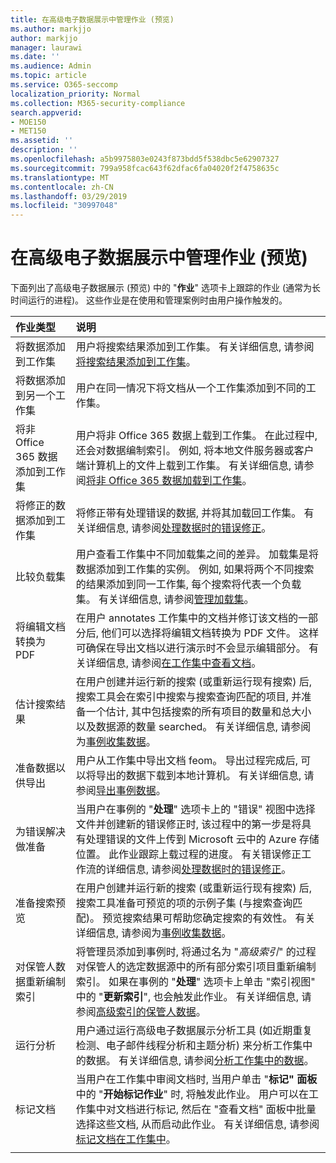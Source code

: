 ```yaml
---
title: 在高级电子数据展示中管理作业 (预览)
ms.author: markjjo
author: markjjo
manager: laurawi
ms.date: ''
ms.audience: Admin
ms.topic: article
ms.service: O365-seccomp
localization_priority: Normal
ms.collection: M365-security-compliance
search.appverid:
- MOE150
- MET150
ms.assetid: ''
description: ''
ms.openlocfilehash: a5b9975803e0243f873bdd5f538dbc5e62907327
ms.sourcegitcommit: 799a958fcac643f62dfac6fa04020f2f4758635c
ms.translationtype: MT
ms.contentlocale: zh-CN
ms.lasthandoff: 03/29/2019
ms.locfileid: "30997048"
---
```

# <a name="manage-jobs-in-advanced-ediscovery-preview"></a>在高级电子数据展示中管理作业 (预览)

下面列出了高级电子数据展示 (预览) 中的 "**作业**" 选项卡上跟踪的作业 (通常为长时间运行的进程)。 这些作业是在使用和管理案例时由用户操作触发的。

| 作业类型            | 说明     |
| :----------------- | :----------     |
|将数据添加到工作集 | 用户将搜索结果添加到工作集。  有关详细信息, 请参阅[将搜索结果添加到工作集](add-data-to-working-set.md)。 |
|将数据添加到另一个工作集 | 用户在同一情况下将文档从一个工作集添加到不同的工作集。|
|将非 Office 365 数据添加到工作集 | 用户将非 Office 365 数据上载到工作集。 在此过程中, 还会对数据编制索引。 例如, 将本地文件服务器或客户端计算机上的文件上载到工作集。 有关详细信息, 请参阅[将非 Office 365 数据加载到工作集](load-non-office365-data.md)。| 
|将修正的数据添加到工作集 | 将修正带有处理错误的数据, 并将其加载回工作集。 有关详细信息, 请参阅[处理数据时的错误修正](error-remediation.md)。 | 
|比较负载集 | 用户查看工作集中不同加载集之间的差异。 加载集是将数据添加到工作集的实例。 例如, 如果将两个不同搜索的结果添加到同一工作集, 每个搜索将代表一个负载集。 有关详细信息, 请参阅[管理加载集](manage-load-sets.md)。 |
|将编辑文档转换为 PDF|在用户 annotates 工作集中的文档并修订该文档的一部分后, 他们可以选择将编辑文档转换为 PDF 文件。 这样可确保在导出文档以进行演示时不会显示编辑部分。 有关详细信息, 请参阅[在工作集中查看文档](annotating-and-redacting-documents.md)。 |
|估计搜索结果 | 在用户创建并运行新的搜索 (或重新运行现有搜索) 后, 搜索工具会在索引中搜索与搜索查询匹配的项目, 并准备一个估计, 其中包括搜索的所有项目的数量和总大小以及数据源的数量 searched。  有关详细信息, 请参阅为[事例收集数据](collecting-data-for-ediscovery.md)。 | 
|准备数据以供导出 | 用户从工作集中导出文档 feom。 导出过程完成后, 可以将导出的数据下载到本地计算机。 有关详细信息, 请参阅[导出事例数据](exporting-data-ediscover20.md)。 | 
|为错误解决做准备 |当用户在事例的 "**处理**" 选项卡上的 "错误" 视图中选择文件并创建新的错误修正时, 该过程中的第一步是将具有处理错误的文件上传到 Microsoft 云中的 Azure 存储位置。 此作业跟踪上载过程的进度。 有关错误修正工作流的详细信息, 请参阅[处理数据时的错误修正](error-remediation.md)。 | 
|准备搜索预览 | 在用户创建并运行新的搜索 (或重新运行现有搜索) 后, 搜索工具准备可预览的项的示例子集 (与搜索查询匹配)。 预览搜索结果可帮助您确定搜索的有效性。  有关详细信息, 请参阅为[事例收集数据](collecting-data-for-ediscovery.md#view-search-results-and-statistics)。 | 
|对保管人数据重新编制索引 | 将管理员添加到事例时, 将通过名为 "*高级索引*" 的过程对保管人的选定数据源中的所有部分索引项目重新编制索引。 如果在事例的 "**处理**" 选项卡上单击 "索引视图" 中的 "**更新索引**", 也会触发此作业。 有关详细信息, 请参阅[高级索引的保管人数据](indexing-custodian-data.md)。
|运行分析 | 用户通过运行高级电子数据展示分析工具 (如近期重复检测、电子邮件线程分析和主题分析) 来分析工作集中的数据。 有关详细信息, 请参阅[分析工作集中的数据](analyzing-data-in-working-set.md)。 | 
|标记文档 | 当用户在工作集中审阅文档时, 当用户单击 "**标记" 面板**中的 "**开始标记作业**" 时, 将触发此作业。 用户可以在工作集中对文档进行标记, 然后在 "查看文档" 面板中批量选择这些文档, 从而启动此作业。 有关详细信息, 请参阅[标记文档在工作集中](tagging-documents.md)。 | 
|||
